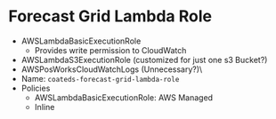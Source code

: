 # Forecast Grid Lambda Role
* AWSLambdaBasicExecutionRole
  * Provides write permission to CloudWatch
* AWSLambdaS3ExecutionRole (customized for just one s3 Bucket?)
* AWSPosWorksCloudWatchLogs (Unnecessary?)\
* Name:  `coateds-forecast-grid-lambda-role`
* Policies
  * AWSLambdaBasicExecutionRole: AWS Managed
  * Inline